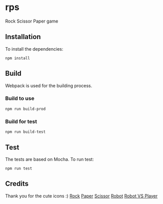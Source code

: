 # rps
Rock Scissor Paper game 

## Installation
To install the dependencies:
```
npm install
```

## Build 
Webpack is used for the building process.
### Build to use
```
npm run build-prod
```

### Build for test
```
npm run build-test
```

## Test
The tests are based on Mocha. To run test: 
```
npm run test
```

## Credits
Thank you for the cute icons :) 
<a href="https://www.flaticon.com/de/kostenlose-icons/faust" title="faust Icons">Rock</a>
<a href="https://www.flaticon.com/de/kostenlose-icons/hallo" title="hallo Icons">Paper</a>
<a href="https://www.flaticon.com/de/kostenlose-icons/hande-und-gesten" title="hände und gesten Icons">Scissor</a>
<a href="https://www.flaticon.com/de/kostenlose-icons/roboter" title="roboter Icons">Robot</a>
<a href="https://www.flaticon.com/de/kostenlose-icons/roboter-und-menschen" title="roboter und menschen Icons">Robot VS Player</a>

